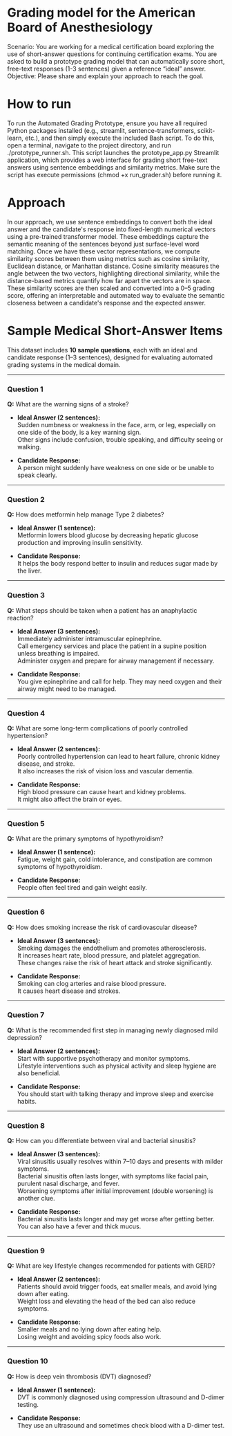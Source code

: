 # Grading model for the American Board of Anesthesiology

Scenario: You are working for a medical certification board exploring the use of short-answer questions for continuing certification exams. You are asked to build a prototype grading model that can automatically score short, free-text responses (1-3 sentences) given a reference “ideal” answer.
Objective: Please share and explain your approach to reach the goal.

# How to run
To run the Automated Grading Prototype, ensure you have all required Python packages installed (e.g., streamlit, sentence-transformers, scikit-learn, etc.), and then simply execute the included Bash script. To do this, open a terminal, navigate to the project directory, and run ./prototype_runner.sh. This script launches the prototype_app.py Streamlit application, which provides a web interface for grading short free-text answers using sentence embeddings and similarity metrics. Make sure the script has execute permissions (chmod +x run_grader.sh) before running it.

# Approach
In our approach, we use sentence embeddings to convert both the ideal answer and the candidate's response into fixed-length numerical vectors using a pre-trained transformer model. These embeddings capture the semantic meaning of the sentences beyond just surface-level word matching. Once we have these vector representations, we compute similarity scores between them using metrics such as cosine similarity, Euclidean distance, or Manhattan distance. Cosine similarity measures the angle between the two vectors, highlighting directional similarity, while the distance-based metrics quantify how far apart the vectors are in space. These similarity scores are then scaled and converted into a 0–5 grading score, offering an interpretable and automated way to evaluate the semantic closeness between a candidate's response and the expected answer.

# Sample Medical Short-Answer Items

This dataset includes **10 sample questions**, each with an ideal and candidate response (1–3 sentences), designed for evaluating automated grading systems in the medical domain.

---

### Question 1
**Q:** What are the warning signs of a stroke?

- **Ideal Answer (2 sentences):**  
  Sudden numbness or weakness in the face, arm, or leg, especially on one side of the body, is a key warning sign.  
  Other signs include confusion, trouble speaking, and difficulty seeing or walking.

- **Candidate Response:**  
  A person might suddenly have weakness on one side or be unable to speak clearly.

---

### Question 2
**Q:** How does metformin help manage Type 2 diabetes?

- **Ideal Answer (1 sentence):**  
  Metformin lowers blood glucose by decreasing hepatic glucose production and improving insulin sensitivity.

- **Candidate Response:**  
  It helps the body respond better to insulin and reduces sugar made by the liver.

---

### Question 3
**Q:** What steps should be taken when a patient has an anaphylactic reaction?

- **Ideal Answer (3 sentences):**  
  Immediately administer intramuscular epinephrine.  
  Call emergency services and place the patient in a supine position unless breathing is impaired.  
  Administer oxygen and prepare for airway management if necessary.

- **Candidate Response:**  
  You give epinephrine and call for help. They may need oxygen and their airway might need to be managed.

---

### Question 4
**Q:** What are some long-term complications of poorly controlled hypertension?

- **Ideal Answer (2 sentences):**  
  Poorly controlled hypertension can lead to heart failure, chronic kidney disease, and stroke.  
  It also increases the risk of vision loss and vascular dementia.

- **Candidate Response:**  
  High blood pressure can cause heart and kidney problems.  
  It might also affect the brain or eyes.

---

### Question 5
**Q:** What are the primary symptoms of hypothyroidism?

- **Ideal Answer (1 sentence):**  
  Fatigue, weight gain, cold intolerance, and constipation are common symptoms of hypothyroidism.

- **Candidate Response:**  
  People often feel tired and gain weight easily.

---

### Question 6
**Q:** How does smoking increase the risk of cardiovascular disease?

- **Ideal Answer (3 sentences):**  
  Smoking damages the endothelium and promotes atherosclerosis.  
  It increases heart rate, blood pressure, and platelet aggregation.  
  These changes raise the risk of heart attack and stroke significantly.

- **Candidate Response:**  
  Smoking can clog arteries and raise blood pressure.  
  It causes heart disease and strokes.

---

### Question 7
**Q:** What is the recommended first step in managing newly diagnosed mild depression?

- **Ideal Answer (2 sentences):**  
  Start with supportive psychotherapy and monitor symptoms.  
  Lifestyle interventions such as physical activity and sleep hygiene are also beneficial.

- **Candidate Response:**  
  You should start with talking therapy and improve sleep and exercise habits.

---

### Question 8
**Q:** How can you differentiate between viral and bacterial sinusitis?

- **Ideal Answer (3 sentences):**  
  Viral sinusitis usually resolves within 7–10 days and presents with milder symptoms.  
  Bacterial sinusitis often lasts longer, with symptoms like facial pain, purulent nasal discharge, and fever.  
  Worsening symptoms after initial improvement (double worsening) is another clue.

- **Candidate Response:**  
  Bacterial sinusitis lasts longer and may get worse after getting better.  
  You can also have a fever and thick mucus.

---

### Question 9
**Q:** What are key lifestyle changes recommended for patients with GERD?

- **Ideal Answer (2 sentences):**  
  Patients should avoid trigger foods, eat smaller meals, and avoid lying down after eating.  
  Weight loss and elevating the head of the bed can also reduce symptoms.

- **Candidate Response:**  
  Smaller meals and no lying down after eating help.  
  Losing weight and avoiding spicy foods also work.

---

### Question 10
**Q:** How is deep vein thrombosis (DVT) diagnosed?

- **Ideal Answer (1 sentence):**  
  DVT is commonly diagnosed using compression ultrasound and D-dimer testing.

- **Candidate Response:**  
  They use an ultrasound and sometimes check blood with a D-dimer test.
